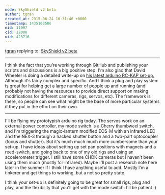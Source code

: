 ```yaml
---
node: SkyShield v2 beta
author: tgran
created_at: 2015-06-24 16:31:46 +0000
timestamp: 1435163506
nid: 11997
cid: 12008
uid: 423716
---
```




[tgran](../profile/tgran) replying to: [SkyShield v2 beta](../notes/cfastie/06-23-2015/skyshield-v2-beta)

----
I think the fact that you're working through GitHub and publishing your scripts and discussions is a big positive step.  I'm also glad that David Wheeler is doing a detailed write-up on [his latest arduino RC-KAP set-up.](http://arch.ced.berkeley.edu/kap/discuss/index.php?p=/discussion/5325/repackaged-r-c-arduino-kap-controller/p1 )  Although it's fairly complex and specific.  And I think a plug and play system is great for helping get a large number of people up and running (and probably not having the resources to provide direct support on making modifications for different cameras, rigs, servos, etc).  The framework is there, so people can see what might be the base of more particular systems if they put in the effort on their own.

------
I'll be flying my prototypish arduino rig today.  The servos work on an external power controller, my mode switch is a Cherry thumbweel  switch, and I'm triggering the magic-lantern modified EOS-M with an infrared LED and the NEX-3 through a hacked shutter button and a two-part optocoupler (focus and shutter).  But it's much much much more cumbersome than your set-up.  I have ideas about setting up set pan positions with magnets and a reed-switch, and going back to one of my old rigs and using an accelerometer trigger.  I still have some CHDK cameras but I haven't been using them much (mostly for infrared).  Maybe I'll post a research note here later in the summer if I think I have anything useful to add.  Mostly I'm a tinkerer and get things to working, but a not so pretty state.  

I think your set-up is definitely going to be great for small rigs, plug and play, and the flexibility that you'll get with the mode switch.  I'll be patient :)  